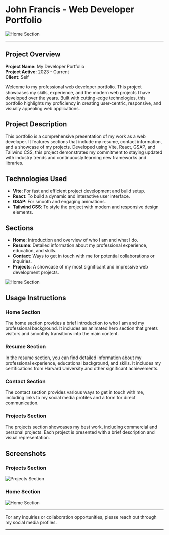 # John Francis - Web Developer Portfolio
![Home Section](https://i.imgur.com/LScj2PO.png)

---
## Project Overview

**Project Name:** My Developer Portfolio  
**Project Active:** 2023 - Current  
**Client:** Self 

Welcome to my professional web developer portfolio. This project showcases my skills, experience, and the modern web projects I have developed over the years. Built with cutting-edge technologies, this portfolio highlights my proficiency in creating user-centric, responsive, and visually appealing web applications.

## Project Description

This portfolio is a comprehensive presentation of my work as a web developer. It features sections that include my resume, contact information, and a showcase of my projects. Developed using Vite, React, GSAP, and Tailwind CSS, this project demonstrates my commitment to staying updated with industry trends and continuously learning new frameworks and libraries.

## Technologies Used

- **Vite**: For fast and efficient project development and build setup.
- **React**: To build a dynamic and interactive user interface.
- **GSAP**: For smooth and engaging animations.
- **Tailwind CSS**: To style the project with modern and responsive design elements.

## Sections

- **Home**: Introduction and overview of who I am and what I do.
- **Resume**: Detailed information about my professional experience, education, and skills.
- **Contact**: Ways to get in touch with me for potential collaborations or inquiries.
- **Projects**: A showcase of my most significant and impressive web development projects.

![Home Section](https://imgur.com/8sJ99QD)

## Usage Instructions

### Home Section

The home section provides a brief introduction to who I am and my professional background. It includes an animated hero section that greets visitors and smoothly transitions into the main content.

### Resume Section

In the resume section, you can find detailed information about my professional experience, educational background, and skills. It includes my certifications from Harvard University and other significant achievements.

### Contact Section

The contact section provides various ways to get in touch with me, including links to my social media profiles and a form for direct communication.

### Projects Section

The projects section showcases my best work, including commercial and personal projects. Each project is presented with a brief description and visual representation.

## Screenshots

### Projects Section
![Projects Section](https://i.imgur.com/rhz05xH.png)

### Home Section
![Home Section](https://imgur.com/zdD3zMg.png)

---

For any inquiries or collaboration opportunities, please reach out through my social media profiles.

---
